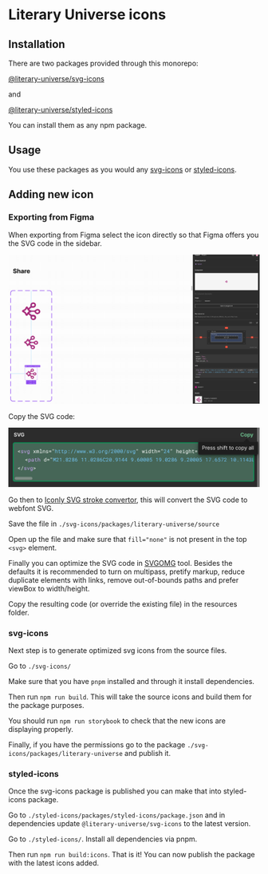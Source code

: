 # Literary Universe icons

## Installation

There are two packages provided through this monorepo:

[@literary-universe/svg-icons](https://www.npmjs.com/package/@literary-universe/svg-icons)

and

[@literary-universe/styled-icons](https://www.npmjs.com/package/@literary-universe/styled-icons)

You can install them as any npm package.


## Usage

You use these packages as you would any [svg-icons](https://github.com/svg-icons/svg-icons) or [styled-icons](https://styled-icons.dev/).

## Adding new icon

### Exporting from Figma

When exporting from Figma select the icon directly so that Figma offers you the SVG code in the sidebar.

![select svg icon in figma](./figma-1.png)

Copy the SVG code:

![copy SVG code](./figma-2.png)

Go then to [Iconly SVG stroke convertor](https://iconly.io/tools/svg-convert-stroke-to-fill), this will convert the SVG code to webfont SVG.

Save the file in `./svg-icons/packages/literary-universe/source`

Open up the file and make sure that `fill="none"` is not present in the top `<svg>` element.

Finally you can optimize the SVG code in [SVGOMG](https://jakearchibald.github.io/svgomg/) tool. Besides the defaults it is recommended to turn on multipass, pretify markup, reduce duplicate elements with links, remove out-of-bounds paths and prefer viewBox to width/height.

Copy the resulting code (or override the existing file) in the resources folder.

### svg-icons

Next step is to generate optimized svg icons from the source files.

Go to `./svg-icons/`

Make sure that you have `pnpm` installed and through it install dependencies.

Then run `npm run build`. This will take the source icons and build them for the package purposes.

You should run `npm run storybook` to check that the new icons are displaying properly.

Finally, if you have the permissions go to the package `./svg-icons/packages/literary-universe` and publish it.

### styled-icons

Once the svg-icons package is published you can make that into styled-icons package.

Go to `./styled-icons/packages/styled-icons/package.json` and in dependencies update `@literary-universe/svg-icons` to the latest version. 

Go to `./styled-icons/`. Install all dependencies via pnpm.

Then run `npm run build:icons`. That is it! You can now publish the package with the latest icons added.
